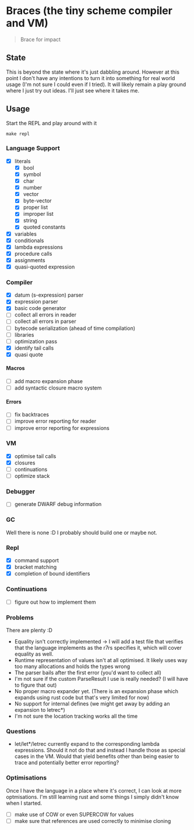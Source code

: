 # Braces (the tiny scheme compiler and VM)



> Brace for impact


## State 
This is beyond the state where it's just dabbling around. However at this point I don't have any intentions
to turn it into something for real world usage (I'm not sure I could even if I tried). 
It will likely remain a play ground where I just try out ideas. I'll just see where it takes me.


## Usage

Start the REPL and play around with it

```
make repl 
```

### Language Support 

- [x] literals
  - [x] bool
  - [x] symbol
  - [x] char
  - [x] number
  - [x] vector
  - [x] byte-vector
  - [x] proper list
  - [x] improper list
  - [x] string
  - [x] quoted constants
- [x] variables
- [x] conditionals
- [x] lambda expressions
- [x] procedure calls
- [x] assignments
- [x] quasi-quoted expression

### Compiler 
- [x] datum (s-expression) parser
- [x] expression parser 
- [x] basic code generator 
- [ ] collect all errors in reader  
- [ ] collect all errors in parser 
- [ ] bytecode serialization (ahead of time compilation)
- [ ] libraries  
- [ ] optimization pass 
- [x] identify tail calls
- [x] quasi quote 

#### Macros
- [ ] add macro expansion phase
- [ ] add syntactic closure macro system

#### Errors
- [ ] fix backtraces 
- [ ] improve error reporting for reader
- [ ] improve error reporting for expressions

### VM

- [x] optimise tail calls
- [x] closures 
- [ ] continuations 
- [ ] optimize stack 

### Debugger 
- [ ] generate DWARF debug information 

### GC
Well there is none :D
I probably should build one or maybe not.


### Repl
- [x] command support
- [x] bracket matching
- [x] completion of bound identifiers

### Continuations
- [ ] figure out how to implement them

### Problems
There are plenty :D 

* Equality isn't correctly implemented -> I will add a test file that verifies that the language implements as the r7rs specifies it, which will cover equality as well.
* Runtime representation of values isn't at all optimised. It likely uses way too many allocations and holds the types wrong
* The parser bails after the first error (you'd want to collect all)
* I'm not sure if the custom ParseResult I use is really needed? (I will have to figure that out)
* No proper macro expander yet. (There is an expansion phase which expands using rust code but that's very limited for now)
* No support for internal defines (we might get away by adding an expansion to letrec*)
* I'm not sure the location tracking works all the time


### Questions
* let/let*/letrec currently expand to the corresponding lambda expressions. Should it not do that and instead I handle those as special cases in the VM. Would that yield benefits other than being easier to trace and potentially better error reporting?

### Optimisations
Once I have the language in a place where it's correct, I can look at more optmisations. I'm still learning rust and some things I simply didn't know when I 
started.

- [ ] make use of COW or even SUPERCOW for values 
- [ ] make sure that references are used correctly to minimise cloning
